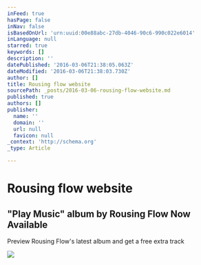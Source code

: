 ```yaml
---
inFeed: true
hasPage: false
inNav: false
isBasedOnUrl: 'urn:uuid:00e88abc-27db-4046-90c6-990c022e6014'
inLanguage: null
starred: true
keywords: []
description: ''
datePublished: '2016-03-06T21:38:05.063Z'
dateModified: '2016-03-06T21:38:03.730Z'
author: []
title: Rousing flow website
sourcePath: _posts/2016-03-06-rousing-flow-website.md
published: true
authors: []
publisher:
  name: ''
  domain: ''
  url: null
  favicon: null
_context: 'http://schema.org'
_type: Article

---
```

# Rousing flow website

<article style=""><h1>"Play Music" album by Rousing Flow Now Available</h1><p>Preview Rousing Flow's latest album and get a free extra track</p><img src="https://s3-us-west-2.amazonaws.com/the-grid-img/p/76907029f30c98abb3129e83ae3dfee8e6d8b631.jpg" /></article>